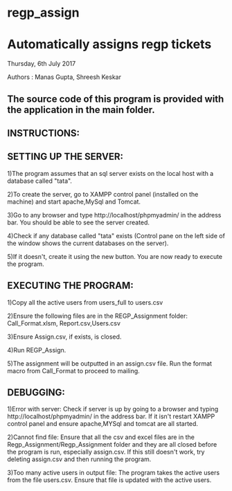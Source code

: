 # regp_assign
Automatically assigns regp tickets
===================
Thursday, 6th July 2017

Authors : Manas Gupta, Shreesh Keskar


The source code of this program is provided with the application in the main folder.
------------------------
INSTRUCTIONS:
------------------------------------


SETTING UP THE SERVER:
------------------------------------
1)The program assumes that an sql server exists on the local host with a database called "tata".

2)To create the server, go to XAMPP control panel (installed on the machine) and start apache,MySql and Tomcat.

3)Go to any browser and type http://localhost/phpmyadmin/ in the address bar. You should be able to see the server created.

4)Check if any database called "tata" exists (Control pane on the left side of the window shows the current databases on the server).

5)If it doesn't, create it using the new button. You are now ready to execute the program.



EXECUTING THE PROGRAM:
------------------------------------
1)Copy all the active users from users_full to users.csv

2)Ensure the following files are in the REGP_Assignment folder: Call_Format.xlsm, Report.csv,Users.csv

3)Ensure Assign.csv, if exists, is closed.

4)Run REGP_Assign.

5)The assignment will be outputted in an assign.csv file. Run the format macro from Call_Format to proceed to mailing.


DEBUGGING:
------------------------------------

1)Error with server:
Check if server is up by going to a browser and typing http://localhost/phpmyadmin/ in the address bar. If it isn't restart XAMPP control panel and 
ensure apache,MYSql and tomcat are all started.

2)Cannot find file:
Ensure that all the csv and excel files are in the Regp_Assignment/Regp_Assignment folder and they are all closed before the program is run, especially assign.csv.
If this still doesn't work, try deleting assign.csv and then running the program.

3)Too many active users in output file:
The program takes the active users from the file users.csv. Ensure that file is updated with the active users.

